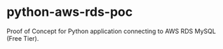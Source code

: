 # python-aws-rds-poc
Proof of Concept for Python application connecting to AWS RDS MySQL (Free Tier).
